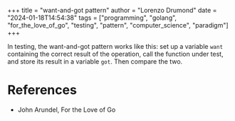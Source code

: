 +++
title = "want-and-got pattern"
author = "Lorenzo Drumond"
date = "2024-01-18T14:54:38"
tags = ["programming",  "golang",  "for_the_love_of_go",  "testing",  "pattern",  "computer_science",  "paradigm"]
+++


In testing, the want-and-got pattern works like this: set up a variable `want` containing the correct result of the operation, call the function under test, and store its result in a variable `got`. Then compare the two.

# References
- John Arundel, For the Love of Go
